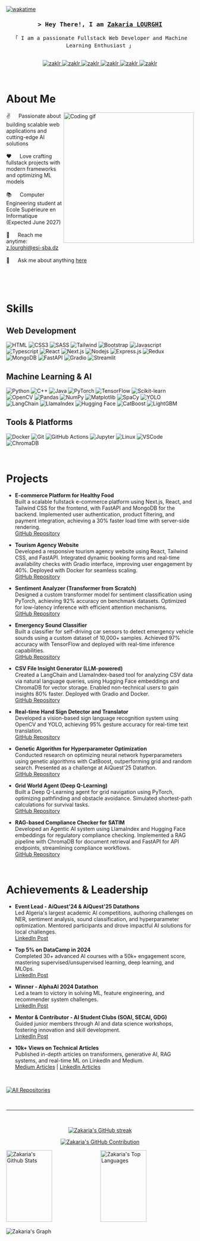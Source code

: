 [![wakatime](https://wakatime.com/badge/user/eebb3dd8-d9b2-40de-9b88-6fd6cac99dbc.svg)](https://wakatime.com/@eebb3dd8-d9b2-40de-9b88-6fd6cac99dbc)

<!-- Intro -->
<h3 align="center">
        <samp>> Hey There!, I am
                <b><a target="_blank" href="https://zaklr.github.io">Zakaria LOURGHI</a></b>
        </samp>
</h3>

<p align="center"> 
  <samp>
    「 I am a passionate Fullstack Web Developer and Machine Learning Enthusiast 」
    <br>
    <br>
  </samp>
</p>

<p align="center">
 <a href="https://zaklr.github.io" target="blank">
  <img src="https://img.shields.io/badge/Website-DC143C?style=for-the-badge&logo=medium&logoColor=white" alt="zaklr" />
 </a>
 <a href="https://linkedin.com/in/zakaria-lourghi" target="_blank">
  <img src="https://img.shields.io/badge/LinkedIn-0077B5?style=for-the-badge&logo=linkedin&logoColor=white" alt="zaklr"/>
 </a>
 <a href="https://kaggle.com/zaklr" target="_blank">
  <img src="https://img.shields.io/badge/Kaggle-20BEFF?style=for-the-badge&logo=kaggle&logoColor=white" alt="zaklr" />
 </a>
 <a href="https://datacamp.com/portfolio/zlourghi" target="_blank">
  <img src="https://img.shields.io/badge/DataCamp-03EF62?style=for-the-badge&logo=datacamp&logoColor=white" alt="zaklr" />
 </a>
 <a href="https://instagram.com/zaki._lr" target="_blank">
  <img src="https://img.shields.io/badge/Instagram-fe4164?style=for-the-badge&logo=instagram&logoColor=white" alt="zaklr" />
 </a> 
 <a href="https://facebook.com/zaki.lr.5" target="_blank">
  <img src="https://img.shields.io/badge/Facebook-20BEFF?&style=for-the-badge&logo=facebook&logoColor=white" alt="zaklr"  />
 </a> 
</p>
<br />

<!-- About Section -->
# About Me

<p>
 <img align="right" width="350" src="/assets/programmer.gif" alt="Coding gif" />
  
 ✌️   Passionate about building scalable web applications and cutting-edge AI solutions<br/><br/>
 ❤️   Love crafting fullstack projects with modern frameworks and optimizing ML models<br/><br/>
 📚   Computer Engineering student at Ecole Supérieure en Informatique (Expected June 2027)<br/><br/>
 📧   Reach me anytime: z.lourghi@esi-sba.dz<br/><br/>
 💬   Ask me about anything [here](https://github.com/zaklr/zaklr/issues)

</p>

<br/>
<br/>
<br/>

# Skills

## Web Development
![HTML](https://img.shields.io/badge/HTML5-E34F26?style=for-the-badge&logo=html5&logoColor=white)
![CSS3](https://img.shields.io/badge/CSS3-1572B6?style=for-the-badge&logo=css3&logoColor=white)
![SASS](https://img.shields.io/badge/Sass-CC6699?style=for-the-badge&logo=sass&logoColor=white)
![Tailwind](https://img.shields.io/badge/Tailwind_CSS-092749?style=for-the-badge&logo=tailwindcss&logoColor=06B6D4&labelColor=000000)
![Bootstrap](https://img.shields.io/badge/Bootstrap-563D7C?style=for-the-badge&logo=bootstrap&logoColor=white)
![Javascript](https://img.shields.io/badge/Javascript-F0DB4F?style=for-the-badge&labelColor=black&logo=javascript&logoColor=F0DB4F)
![Typescript](https://img.shields.io/badge/Typescript-007acc?style=for-the-badge&labelColor=black&logo=typescript&logoColor=007acc)
![React](https://img.shields.io/badge/-React-61DBFB?style=for-the-badge&labelColor=black&logo=react&logoColor=61DBFB)
![Next.js](https://img.shields.io/badge/next.js-000000?style=for-the-badge&logo=nextdotjs&logoColor=white)
![Nodejs](https://img.shields.io/badge/Nodejs-3C873A?style=for-the-badge&labelColor=black&logo=node.js&logoColor=3C873A)
![Express.js](https://img.shields.io/badge/Express.js-000000?style=for-the-badge&logo=express&logoColor=white)
![Redux](https://img.shields.io/badge/Redux-593D88?style=for-the-badge&logo=redux&logoColor=white)
![MongoDB](https://img.shields.io/badge/MongoDB-4EA94B?style=for-the-badge&logo=mongodb&logoColor=white)
![FastAPI](https://img.shields.io/badge/FastAPI-009688?style=for-the-badge&logo=fastapi&logoColor=white)
![Gradio](https://img.shields.io/badge/Gradio-FF6F61?style=for-the-badge&logo=gradio&logoColor=white)
![Streamlit](https://img.shields.io/badge/Streamlit-FF4B4B?style=for-the-badge&logo=streamlit&logoColor=white)

## Machine Learning & AI
![Python](https://img.shields.io/badge/Python-3776AB?style=for-the-badge&logo=python&logoColor=white)
![C++](https://img.shields.io/badge/C++-00599C?style=for-the-badge&logo=c%2B%2B&logoColor=white)
![Java](https://img.shields.io/badge/Java-007396?style=for-the-badge&logo=java&logoColor=white)
![PyTorch](https://img.shields.io/badge/PyTorch-EE4C2C?style=for-the-badge&logo=pytorch&logoColor=white)
![TensorFlow](https://img.shields.io/badge/TensorFlow-FF6F00?style=for-the-badge&logo=tensorflow&logoColor=white)
![Scikit-learn](https://img.shields.io/badge/Scikit--learn-F7931E?style=for-the-badge&logo=scikit-learn&logoColor=white)
![OpenCV](https://img.shields.io/badge/OpenCV-5C3EE8?style=for-the-badge&logo=opencv&logoColor=white)
![Pandas](https://img.shields.io/badge/Pandas-150458?style=for-the-badge&logo=pandas&logoColor=white)
![NumPy](https://img.shields.io/badge/NumPy-013243?style=for-the-badge&logo=numpy&logoColor=white)
![Matplotlib](https://img.shields.io/badge/Matplotlib-11557C?style=for-the-badge&logo=python&logoColor=white)
![SpaCy](https://img.shields.io/badge/SpaCy-09A3D5?style=for-the-badge&logo=spacy&logoColor=white)
![YOLO](https://img.shields.io/badge/YOLO-00FFFF?style=for-the-badge&logoColor=black)
![LangChain](https://img.shields.io/badge/LangChain-1C3C3C?style=for-the-badge&logoColor=white)
![LlamaIndex](https://img.shields.io/badge/LlamaIndex-000000?style=for-the-badge&logoColor=white)
![Hugging Face](https://img.shields.io/badge/Hugging_Face-FD581F?style=for-the-badge&logo=huggingface&logoColor=white)
![CatBoost](https://img.shields.io/badge/CatBoost-FF6F00?style=for-the-badge&logoColor=white)
![LightGBM](https://img.shields.io/badge/LightGBM-0C4B33?style=for-the-badge&logoColor=white)

## Tools & Platforms
![Docker](https://img.shields.io/badge/Docker-2496ED?style=for-the-badge&logo=docker&logoColor=white)
![Git](https://img.shields.io/badge/Git-F05032?style=for-the-badge&logo=git&logoColor=white)
![GitHub Actions](https://img.shields.io/badge/GitHub_Actions-2088FF?style=for-the-badge&logo=github-actions&logoColor=white)
![Jupyter](https://img.shields.io/badge/Jupyter-F37626?style=for-the-badge&logo=jupyter&logoColor=white)
![Linux](https://img.shields.io/badge/Linux-FCC624?style=for-the-badge&logo=linux&logoColor=black)
![VSCode](https://img.shields.io/badge/Visual_Studio-0078d7?style=for-the-badge&logo=visual%20studio&logoColor=white)
![ChromaDB](https://img.shields.io/badge/ChromaDB-000000?style=for-the-badge&logoColor=white)

<br/>

# Projects

- **E-commerce Platform for Healthy Food**  
  Built a scalable fullstack e-commerce platform using Next.js, React, and Tailwind CSS for the frontend, with FastAPI and MongoDB for the backend. Implemented user authentication, product filtering, and payment integration, achieving a 30% faster load time with server-side rendering.  
  [GitHub Repository](https://github.com/ZakLr/healthy-food-ecommerce)

- **Tourism Agency Website**  
  Developed a responsive tourism agency website using React, Tailwind CSS, and FastAPI. Integrated dynamic booking forms and real-time availability checks with Gradio interface, improving user engagement by 40%. Deployed with Docker for seamless scaling.  
  [GitHub Repository](https://github.com/ZakLr/tourism-agency)

- **Sentiment Analyzer (Transformer from Scratch)**  
  Designed a custom transformer model for sentiment classification using PyTorch, achieving 92% accuracy on benchmark datasets. Optimized for low-latency inference with efficient attention mechanisms.  
  [GitHub Repository](https://github.com/ZakLr/sentiment-analyzer)

- **Emergency Sound Classifier**  
  Built a classifier for self-driving car sensors to detect emergency vehicle sounds using a custom dataset of 10,000+ samples. Achieved 97% accuracy with TensorFlow and deployed with real-time inference capabilities.  
  [GitHub Repository](https://github.com/ZakLr/emergency-sound-classifier)

- **CSV File Insight Generator (LLM-powered)**  
  Created a LangChain and LlamaIndex-based tool for analyzing CSV data via natural language queries, using Hugging Face embeddings and ChromaDB for vector storage. Enabled non-technical users to gain insights 80% faster. Deployed with Gradio and Docker.  
  [GitHub Repository](https://github.com/ZakLr/csv-insight-generator)

- **Real-time Hand Sign Detector and Translator**  
  Developed a vision-based sign language recognition system using OpenCV and YOLO, achieving 95% gesture accuracy for real-time text translation.  
  [GitHub Repository](https://github.com/ZakLr/hand-sign-translator)

- **Genetic Algorithm for Hyperparameter Optimization**  
  Conducted research on optimizing neural network hyperparameters using genetic algorithms with CatBoost, outperforming grid and random search. Presented as a challenge at AiQuest'25 Datathon.  
  [GitHub Repository](https://github.com/ZakLr/genetic-algorithm-optimization)

- **Grid World Agent (Deep Q-Learning)**  
  Built a Deep Q-Learning agent for grid navigation using PyTorch, optimizing pathfinding and obstacle avoidance. Simulated shortest-path calculations for survival tasks.  
  [GitHub Repository](https://github.com/ZakLr/grid-world-agent)

- **RAG-based Compliance Checker for SATIM**  
  Developed an Agentic AI system using LlamaIndex and Hugging Face embeddings for regulatory compliance checking. Implemented a RAG pipeline with ChromaDB for document retrieval and FastAPI for API endpoints, streamlining compliance workflows.  
  [GitHub Repository](https://github.com/ZakLr/satim-compliance-checker)

<br/>

# Achievements & Leadership

- **Event Lead - AiQuest'24 & AiQuest'25 Datathons**  
  Led Algeria's largest academic AI competitions, authoring challenges on NER, sentiment analysis, sound classification, and hyperparameter optimization. Mentored participants and drove impactful AI solutions for local challenges.  
  [LinkedIn Post](https://linkedin.com/in/zakaria-lourghi)

- **Top 5% on DataCamp in 2024**  
  Completed 30+ advanced AI courses with a 50k+ engagement score, mastering supervised/unsupervised learning, deep learning, and MLOps.  
  [LinkedIn Post](https://linkedin.com/in/zakaria-lourghi)

- **Winner - AlphaAI 2024 Datathon**  
  Led a team to victory in solving ML, feature engineering, and recommender system challenges.  
  [LinkedIn Post](https://linkedin.com/in/zakaria-lourghi)

- **Mentor & Contributor - AI Student Clubs (SOAI, SECAI, GDG)**  
  Guided junior members through AI and data science workshops, fostering innovation and skill development.  
  [LinkedIn Post](https://linkedin.com/in/zakaria-lourghi)

- **10k+ Views on Technical Articles**  
  Published in-depth articles on transformers, generative AI, RAG systems, and real-time ML on LinkedIn and Medium.  
  [Medium Articles](https://medium.com/@zaklr) | [LinkedIn Articles](https://linkedin.com/in/zakaria-lourghi)

<br/>

<p align="left">
  <a href="https://github.com/zaklr?tab=repositories" target="_blank"><img alt="All Repositories" title="All Repositories" src="https://img.shields.io/badge/-All%20Repos-2962FF?style=for-the-badge&logo=koding&logoColor=white"/></a>
</p>

<br/>
<hr/>
<br/>

<p align="center">
  <a href="https://github.com/zaklr">
    <img src="https://github-readme-streak-stats.herokuapp.com/?user=zaklr&theme=radical&border=7F3FBF&background=0D1117" alt="Zakaria's GitHub streak"/>
  </a>
</p>

<p align="center">
  <a href="https://github.com/zaklr">
    <img src="https://github-profile-summary-cards.vercel.app/api/cards/profile-details?username=zaklr&theme=radical" alt="Zakaria's GitHub Contribution"/>
  </a>
</p>

<a> 
    <a href="https://github.com/zaklr"><img alt="Zakaria's Github Stats" src="https://denvercoder1-github-readme-stats.vercel.app/api?username=zaklr&show_icons=true&count_private=true&theme=react&border_color=7F3FBF&bg_color=0D1117&title_color=F85D7F&icon_color=F8D866" height="192px" width="49.5%"/></a>
  <a href="https://github.com/zaklr"><img alt="Zakaria's Top Languages" src="https://denvercoder1-github-readme-stats.vercel.app/api/top-langs/?username=zaklr&langs_count=8&layout=compact&theme=react&border_color=7F3FBF&bg_color=0D1117&title_color=F85D7F&icon_color=F8D866" height="192px" width="49.5%"/></a>
  <br/>
</a>

![Zakaria's Graph](https://github-readme-activity-graph.vercel.app/graph?username=zaklr&custom_title=Zakaria%20's%20GitHub%20Activity%20Graph&bg_color=0D1117&color=7F3FBF&line=7F3FBF&point=7F3FBF&area_color=FFFFFF&title_color=FFFFFF&area=true)
